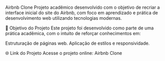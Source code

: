 Airbnb Clone
Projeto acadêmico desenvolvido com o objetivo de recriar a interface inicial do site do Airbnb, com foco em aprendizado e prática de desenvolvimento web utilizando tecnologias modernas.

🎯 Objetivo do Projeto
Este projeto foi desenvolvido como parte de uma prática acadêmica, com o intuito de reforçar conhecimentos em:

Estruturação de páginas web.
Aplicação de estilos e responsividade.

🌐 Link do Projeto
Acesse o projeto online: Airbnb Clone

